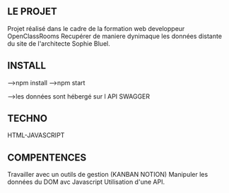 ## LE PROJET 

Projet réalisé dans le cadre de la formation web developpeur OpenClassRooms 
Recupérer de maniere dynimaque les données distante du site de l'architecte Sophie Bluel.

## INSTALL

-->npm install
-->npm start 

-->les données sont hébergé sur l API SWAGGER

## TECHNO 

HTML-JAVASCRIPT

## COMPENTENCES 

Travailler avec un outils de gestion (KANBAN NOTION)
Manipuler les données du DOM avc Javascript
Utilisation d'une API.
